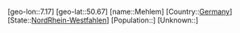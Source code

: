 ﻿---
location: [50.67,7.17]
type: City
tags:
- geo/City


SpocWebEntityId: 32378
isDeleted: false
confidential: public

---
[geo-lon::7.17]
[geo-lat::50.67]
[name::Mehlem]
[Country::[Germany](geo/Continent/Europe/Germany.md)]
[State::[NordRhein-Westfahlen](NordRhein-Westfahlen)]
[Population::]
[Unknown::]

